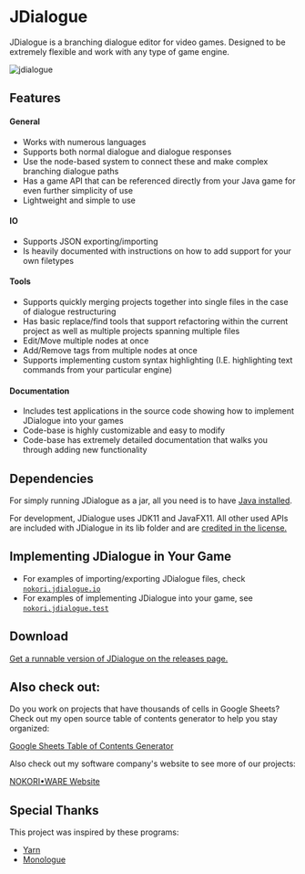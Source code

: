 # JDialogue
JDialogue is a branching dialogue editor for video games. Designed to be extremely flexible and work with any type of game engine.

![jdialogue](https://user-images.githubusercontent.com/6147299/51421782-4c789e00-1b69-11e9-8cd6-98c1a887f946.png)

## Features

#### General 
- Works with numerous languages
- Supports both normal dialogue and dialogue responses
- Use the node-based system to connect these and make complex branching dialogue paths
- Has a game API that can be referenced directly from your Java game for even further simplicity of use
- Lightweight and simple to use

#### IO
- Supports JSON exporting/importing
- Is heavily documented with instructions on how to add support for your own filetypes

#### Tools
- Supports quickly merging projects together into single files in the case of dialogue restructuring
- Has basic replace/find tools that support refactoring within the current project as well as multiple projects spanning multiple files
- Edit/Move multiple nodes at once
- Add/Remove tags from multiple nodes at once
- Supports implementing custom syntax highlighting (I.E. highlighting text commands from your particular engine)

#### Documentation
- Includes test applications in the source code showing how to implement JDialogue into your games
- Code-base is highly customizable and easy to modify
- Code-base has extremely detailed documentation that walks you through adding new functionality

## Dependencies
For simply running JDialogue as a jar, all you need is to have [Java installed](https://java.com/en/).

For development, JDialogue uses JDK11 and JavaFX11. All other used APIs are included with JDialogue in its lib folder and are [credited in the license.](https://github.com/SkyAphid/JDialogue/blob/master/LICENSE)

## Implementing JDialogue in Your Game
- For examples of importing/exporting JDialogue files, check [`nokori.jdialogue.io`](https://github.com/SkyAphid/JDialogue/tree/master/JDialogue/src/nokori/jdialogue/io)
- For examples of implementing JDialogue into your game, see [`nokori.jdialogue.test`](https://github.com/SkyAphid/JDialogue/tree/master/JDialogue/src/nokori/jdialogue/test)

## Download
[Get a runnable version of JDialogue on the releases page.](https://github.com/SkyAphid/JDialogue/releases)

## Also check out:
Do you work on projects that have thousands of cells in Google Sheets? Check out my open source table of contents generator to help you stay organized:

[Google Sheets Table of Contents Generator](https://github.com/SkyAphid/GoogleSheetsTableOfContents)

Also check out my software company's website to see more of our projects:

[NOKORI•WARE Website](https://www.nokoriware.com)

## Special Thanks
This project was inspired by these programs:
- [Yarn](https://github.com/InfiniteAmmoInc/Yarn)
- [Monologue](https://github.com/nospoone/monologue)
